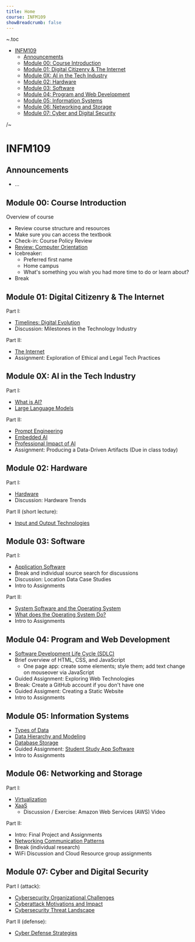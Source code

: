 ```yaml
---
title: Home
course: INFM109
showBreadcrumb: false
---
```


~.toc

- [INFM109](#infm109)
  - [Announcements](#announcements)
  - [Module 00: Course Introduction](#module-00-course-introduction)
  - [Module 01: Digital Citizenry \& The Internet](#module-01-digital-citizenry--the-internet)
  - [Module 0X: AI in the Tech Industry](#module-0x-ai-in-the-tech-industry)
  - [Module 02: Hardware](#module-02-hardware)
  - [Module 03: Software](#module-03-software)
  - [Module 04: Program and Web Development](#module-04-program-and-web-development)
  - [Module 05: Information Systems](#module-05-information-systems)
  - [Module 06: Networking and Storage](#module-06-networking-and-storage)
  - [Module 07: Cyber and Digital Security](#module-07-cyber-and-digital-security)

/~

# INFM109

## Announcements

- ...

## Module 00: Course Introduction

Overview of course

- Review course structure and resources
- Make sure you can access the textbook
- Check-in: Course Policy Review
- [Review: Computer Orientation](../common/computer_orientation.html?course=INFM109)
- Icebreaker:
  - Preferred first name
  - Home campus
  - What's something you wish you had more time to do or learn about?
- Break

## Module 01: Digital Citizenry & The Internet

Part I:

- [Timelines: Digital Evolution](timelines_digital_evolution.html)
- Discussion: Milestones in the Technology Industry

Part II:

- [The Internet](internet.html)
- Assignment: Exploration of Ethical and Legal Tech Practices

## Module 0X: AI in the Tech Industry

Part I:

- [What is AI?](what_is_ai.html)
- [Large Language Models](large_language_models.html)

Part II:

- [Prompt Engineering](prompt_engineering.html)
- [Embedded AI](embedded_ai.html)
- [Professional Impact of AI](professional_impact_of_ai.html)
- Assignment: Producing a Data-Driven Artifacts (Due in class today)

## Module 02: Hardware

Part I:

- [Hardware](hardware.html)
- Discussion: Hardware Trends

Part II (short lecture):

- [Input and Output Technologies](input_output_technologies.html)

## Module 03: Software

Part I:

- [Application Software](application_software.html)
- Break and individual source search for discussions
- Discussion: Location Data Case Studies
- Intro to Assignments

Part II:

- [System Software and the Operating System](system_software_operating_system.html)
- [What does the Operating System Do?](what_does_operating_system_do.html)
- Intro to Assignments

## Module 04: Program and Web Development

- [Software Development Life Cycle (SDLC)](../SDEV120/sdlc.html?course=INFM109)
- Brief overview of HTML, CSS, and JavaScript
  - One page app: create some elements; style them; add text change on mouseover via JavaScript
- Guided Assignment: Exploring Web Technologies
- Break: Create a GitHub account if you don't have one
- Guided Assigment: Creating a Static Website
- Intro to Assignments

## Module 05: Information Systems

- [Types of Data](types_of_data.html)
- [Data Hierarchy and Modeling](data_hierarchy_modeling.html)
- [Database Storage](database_storage.html)
- Guided Assignment: [Student Study App Software](https://github.com/mpjovanovich-IvyTechDemos/student-study-app)
- Intro to Assignments

## Module 06: Networking and Storage

Part I:

- [Virtualization](virtualization.html)
- [XaaS](xaas.html)
  - Discussion / Exercise: Amazon Web Services (AWS) Video

Part II:

- Intro: Final Project and Assignments
- [Networking Communication Patterns](networking_communication_patterns.html)
- Break (individual research)
- WiFi Discussion and Cloud Resource group assignments

## Module 07: Cyber and Digital Security

Part I (attack):

- [Cybersecurity Organizational Challenges](cybersecurity_organizational_challenges.html)
- [Cyberattack Motivations and Impact](cyberattack_motivations_impact.html)
- [Cybersecurity Threat Landscape](cybersecurity_threat_landscape.html)

Part II (defense):

- [Cyber Defense Strategies](cyberdefense_strategies.html)
